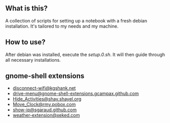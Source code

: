 ## What is this?
A collection of scripts for setting up a notebook with a fresh debian installation.
It's tailored to my needs and my machine.

## How to use?
After debian was installed, execute the *setup.0.sh*. It will then guide through all necessary installations.

## gnome-shell extensions

* disconnect-wifi@kgshank.net
* drive-menu@gnome-shell-extensions.gcampax.github.com
* Hide_Activities@shay.shayel.org
* Move_Clock@rmy.pobox.com
* show-ip@sgaraud.github.com
* weather-extension@xeked.com
